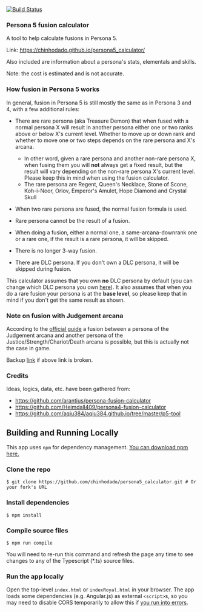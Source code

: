 [![Build Status](https://github.com/chinhodado/persona5_calculator/workflows/build/badge.svg)](https://github.com/chinhodado/persona5_calculator/actions?workflow=build)


### Persona 5 fusion calculator

A tool to help calculate fusions in Persona 5.

Link: https://chinhodado.github.io/persona5_calculator/

Also included are information about a persona's stats, elementals and skills.

Note: the cost is estimated and is not accurate.

### How fusion in Persona 5 works

In general, fusion in Persona 5 is still mostly the same as in Persona 3 and 4, with a few additional rules:

 - There are rare persona (aka Treasure Demon) that when fused with a normal persona X will result in another persona either one or two ranks above or below X's current level. Whether to move up or down rank and whether to move one or two steps depends on the rare persona and X's arcana.
   - In other word, given a rare persona and another non-rare persona X, when fusing them you will **not** always get a fixed result, but the result will vary depending on the non-rare persona X's current level. Please keep this in mind when using the fusion calculator.
   - The rare persona are Regent, Queen's Necklace, Stone of Scone, Koh-i-Noor, Orlov, Emperor's Amulet, Hope Diamond and Crystal Skull
 
 - When two rare persona are fused, the normal fusion formula is used.
  
 - Rare persona cannot be the result of a fusion.
  
 - When doing a fusion, either a normal one, a same-arcana-downrank one or a rare one, if the result is a rare persona, it will be skipped.
 
 - There is no longer 3-way fusion.
 
 - There are DLC persona. If you don't own a DLC persona, it will be skipped during fusion.
 
This calculator assumes that you own **no** DLC persona by default (you can change which DLC persona you own [here](https://chinhodado.github.io/persona5_calculator/#/setting)). It also assumes that when you do a rare fusion your persona is at the **base level**, so please keep that in mind if you don't get the same result as shown.

### Note on fusion with Judgement arcana

According to the [official guide](http://atlus.com/persona5/manual/ps4/?pid=50) a fusion between a persona of the Judgement arcana and another persona of the Justice/Strength/Chariot/Death arcana is possible, but this is actually not the case in game.
 
Backup [link](img/atlus_fusion_table.jpg) if above link is broken.

### Credits
 
Ideas, logics, data, etc. have been gathered from:

 - https://github.com/arantius/persona-fusion-calculator
 - https://github.com/Heimdall409/persona4-fusion-calculator
 - https://github.com/aqiu384/aqiu384.github.io/tree/master/p5-tool

## Building and Running Locally

This app uses `npm` for dependency management. [You can download npm here.](https://www.npmjs.com/get-npm)

### Clone the repo

```
$ git clone https://github.com/chinhodado/persona5_calculator.git # Or your fork's URL
```

### Install dependencies

```
$ npm install
```

### Compile source files

```
$ npm run compile
```

You will need to re-run this command and refresh the page any time to see changes to any of the Typescript (*.ts) source files.

### Run the app locally

Open the top-level `index.html` or `indexRoyal.html` in your browser. The app loads some dependencies (e.g. Angular.js) as external `<script>`s, so you may need to disable CORS temporarily to allow this if [you run into errors](https://developer.mozilla.org/en-US/docs/Web/HTTP/CORS/Errors).
